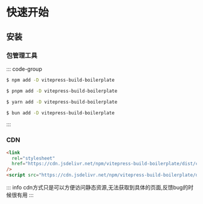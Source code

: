 # 快速开始

## 安装

### 包管理工具

::: code-group

```sh [npm]
$ npm add -D vitepress-build-boilerplate
```

```sh [pnpm]
$ pnpm add -D vitepress-build-boilerplate
```

```sh [yarn]
$ yarn add -D vitepress-build-boilerplate
```

```sh [bun]
$ bun add -D vitepress-build-boilerplate
```

:::

### CDN

```html
<link
  rel="stylesheet"
  href="https://cdn.jsdelivr.net/npm/vitepress-build-boilerplate/dist/css/vitepress-build-boilerplate.min.css"
/>
<script src="https://cdn.jsdelivr.net/npm/vitepress-build-boilerplate/dist/js/vitepress-build-boilerplate.min.js"></script>
```

::: info
cdn方式只是可以方便访问静态资源,无法获取到具体的页面,反馈bug的时候很有用
:::
